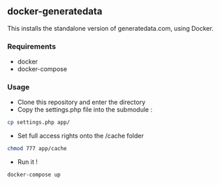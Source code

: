 ## docker-generatedata

This installs the standalone version of generatedata.com, using Docker.

### Requirements

- docker
- docker-compose

### Usage

- Clone this repository and enter the directory
- Copy the settings.php file into the submodule :
```bash
cp settings.php app/
```
- Set full access rights onto the /cache folder
```bash
chmod 777 app/cache
```
- Run it !
```bash
docker-compose up
```